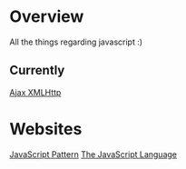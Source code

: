 # Overview
All the things regarding javascript :)

##  Currently
[Ajax XMLHttp](https://www.w3schools.com/js/js_ajax_http.asp)

# Websites
[JavaScript Pattern](https://www.patterns.dev/posts/classic-design-patterns/#introduction)
[The JavaScript Language](https://javascript.info/js)